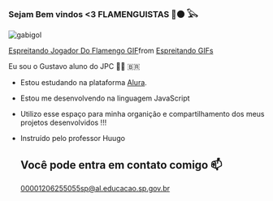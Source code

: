 ### Sejam Bem vindos <3 FLAMENGUISTAS 🔴⚫ 𓅂 

   ![gabigol](https://media1.tenor.com/m/_VCfRgc1atoAAAAd/gabigol.gif)
   <div class="tenor-gif-embed" data-postid="2388932053608738023" data-share-method="host" data-aspect-ratio="1" data-width="100%"><a href="https://tenor.com/view/espreitando-jogador-do-flamengo-olhada-de-lado-torcedor-do-flamengo-clube-do-flamengo-gif-2388932053608738023">Espreitando Jogador Do Flamengo GIF</a>from <a href="https://tenor.com/search/espreitando-gifs">Espreitando GIFs</a></div> <script type="text/javascript" async src="https://tenor.com/embed.js"></script>

 Eu sou o Gustavo aluno do JPC 👨🏾 🇧🇷

- Estou estudando na plataforma [Alura](https://cursos.alura.com.br ).
  
- Estou me desenvolvendo na linguagem JavaScript
  
- Utilizo esse espaço para minha organição e compartilhamento dos meus projetos desenvolvidos !!!
  
- Instruído pelo professor Huugo



  ## Você pode entra em contato comigo 📫

  00001206255055sp@al.educacao.sp.gov.br
  
